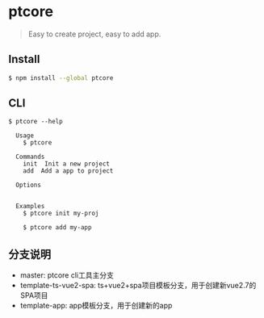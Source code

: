 # ptcore

> Easy to create project, easy to add app.

## Install

```bash
$ npm install --global ptcore
```

## CLI

```
$ ptcore --help

  Usage
    $ ptcore

  Commands
	init  Init a new project
	add  Add a app to project

  Options


  Examples
    $ ptcore init my-proj

    $ ptcore add my-app
```

## 分支说明

- master: ptcore cli工具主分支
- template-ts-vue2-spa: ts+vue2+spa项目模板分支，用于创建新vue2.7的SPA项目
- template-app: app模板分支，用于创建新的app
